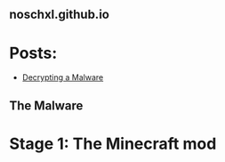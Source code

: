 ## noschxl.github.io

# Posts: 
 - [Decrypting a Malware](#the-malware)


## The Malware
# Stage 1: The Minecraft mod


